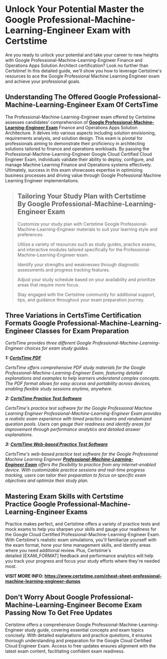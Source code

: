 <h1><strong>Unlock Your Potential Master the Google Professional-Machine-Learning-Engineer Exam with Certstime</strong></h1>

<p>Are you ready to unlock your potential and take your career to new heights with Google Professional-Machine-Learning-Engineer Finance and Operations Apps Solution Architect certification? Look no further than Certstime! In this detailed guide, we'll show you how to leverage Certstime's resources to ace the Google Professional Machine Learning Engineer exam and achieve your professional goals.</p>

<h2><strong>Understanding The Offered Google Professional-Machine-Learning-Engineer Exam Of CertsTime</strong></h2>

<p>The Professional-Machine-Learning-Engineer exam offered by Certstime assesses candidates' comprehension of <strong><a href="https://www.certstime.com/cheat-sheet-google-dumps">Google Professional-Machine-Learning-Engineer Exam</a></strong> Finance and Operations Apps Solution Architecture. It delves into various aspects including solution envisioning, requirements analysis, and solution design. This exam is pivotal for professionals aiming to demonstrate their proficiency in architecting solutions tailored to finance and operations workloads. By passing the Professional-Machine-Learning-Engineer Google Cloud Certified Cloud Engineer Exam, individuals validate their ability to deploy, configure, and manage Machine Learning Finance and Operations systems effectively. Ultimately, success in this exam showcases expertise in optimizing business processes and driving value through Google Professional Machine Learning Engineer implementations.</p>

<blockquote>
<h2><strong>Tailoring Your Study Plan with Certstime By Google Professional-Machine-Learning-Engineer Exam</strong></h2>

<p>Customize your study plan with Certstime Google Professional-Machine-Learning-Engineer materials to suit your learning style and preferences.</p>

<p>Utilize a variety of resources such as study guides, practice exams, and interactive modules tailored specifically for the Professional-Machine-Learning-Engineer exam.</p>

<p>Identify your strengths and weaknesses through diagnostic assessments and progress tracking features.</p>

<p>Adjust your study schedule based on your availability and prioritize areas that require more focus.</p>

<p>Stay engaged with the Certstime community for additional support, tips, and guidance throughout your exam preparation journey.</p>
</blockquote>

<h2><meta name="generator" content="quillbot-pphr" /><strong>Three Variations in CertsTime Certification Formats Google Professional-Machine-Learning-Engineer Classes for Exam Preparation</strong></h2>

<p><em>CertsTime provides three different Google Professional-Machine-Learning-Engineer <meta name="generator" content="quillbot-pphr" />choices for exam study guides.</em></p>

<p><em><strong>1: <u>CertsTime PDF</u></strong></em></p>

<p><em>CertsTime offers comprehensive PDF study materials for the Google Professional-Machine-Learning-Engineer Exam, featuring detailed explanations and examples to help learners understand complex concepts. The PDF format allows for easy access and portability across devices, enabling flexible study sessions anytime, anywhere.</em></p>

<p><em><strong>2: <u>CertsTime Practice Test Software</u></strong></em></p>

<p><em>CertsTime's practice test software for the Google Professional Machine Learning Engineer Professional-Machine-Learning-Engineer Exam provides a realistic exam experience with timed practice exams and randomized question pools. Users can gauge their readiness and identify areas for improvement through performance analytics and detailed answer explanations.</em></p>

<p><em><strong>3: <u>CertsTime Web-based Practice Test Software</u></strong></em></p>

<p><em>CertsTime's web-based practice test software for the Google Professional Machine Learning Engineer <strong><a href="https://www.certstime.com/questions/google/professional-machine-learning-engineer-exam">Professional-Machine-Learning-Engineer Exam</a></strong> offers the flexibility to practice from any internet-enabled device. With customizable practice sessions and real-time progress tracking, users can tailor their preparation to focus on specific exam objectives and optimize their study plan.</em></p>

<h2><strong>Mastering Exam Skills with Certstime Practice Google Professional-Machine-Learning-Engineer Exams</strong></h2>

<p>Practice makes perfect, and Certstime offers a variety of practice tests and mock exams to help you sharpen your skills and gauge your readiness for the Google Cloud Certified Professional-Machine-Learning-Engineer Exam. With Certstime's realistic exam simulations, you'll familiarize yourself with the exam format, hone your time management skills, and identify areas where you need additional review. Plus, Certstime's detailed [EXAM_FORMAT] feedback and performance analytics will help you track your progress and focus your study efforts where they're needed most.</p>

<p><strong>VISIT MORE INFO: <a href="https://www.certstime.com/cheat-sheet-professional-machine-learning-engineer-dumps">https://www.certstime.com/cheat-sheet-professional-machine-learning-engineer-dumps</a></strong></p>

<h2><meta name="generator" content="quillbot-pphr" /><strong>Don't Worry About Google Professional-Machine-Learning-Engineer Become Exam Passing Now To Get Free Updates</strong></h2>

<p>Certstime offers a comprehensive Google Professional-Machine-Learning-Engineer study guide, covering essential concepts and exam topics concisely. With detailed explanations and practice questions, it ensures thorough understanding and preparation for the Google Cloud Certified Cloud Engineer Exam. Access to free updates ensures alignment with the latest exam content, facilitating confident exam readiness.</p>
